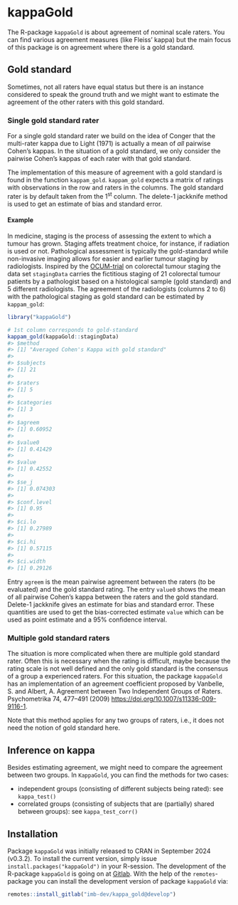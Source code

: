 
<!-- README.md is generated from README.Rmd. Please edit that file -->

# kappaGold

<!-- badges: start -->
<!-- badges: end -->

The R-package `kappaGold` is about agreement of nominal scale raters.
You can find various agreement measures (like Fleiss’ kappa) but the
main focus of this package is on agreement where there is a gold
standard.

## Gold standard

Sometimes, not all raters have equal status but there is an instance
considered to speak the ground truth and we might want to estimate the
agreement of the other raters with this gold standard.

### Single gold standard rater

For a single gold standard rater we build on the idea of Conger that the
multi-rater kappa due to Light (1971) is actually a mean of *all*
pairwise Cohen’s kappas. In the situation of a gold standard, we only
consider the pairwise Cohen’s kappas of each rater with that gold
standard.

The implementation of this measure of agreement with a gold standard is
found in the function `kappam_gold`. `kappam_gold` expects a matrix of
ratings with observations in the row and raters in the columns. The gold
standard rater is by default taken from the 1<sup>st</sup> column. The
delete-1 jackknife method is used to get an estimate of bias and
standard error.

#### Example

In medicine, staging is the process of assessing the extent to which a
tumour has grown. Staging affets treatment choice, for instance, if
radiation is used or not. Pathological assessment is typically the
gold-standard while non-invasive imaging allows for easier and earlier
tumour staging by radiologists. Inspired by the
[OCUM-trial](https://link.springer.com/article/10.1245/s10434-019-07696-y)
on colorectal tumour staging the data set `stagingData` carries the
fictitious staging of 21 colorectal tumour patients by a pathologist
based on a histological sample (gold standard) and 5 different
radiologists. The agreement of the radiologists (columns 2 to 6) with
the pathological staging as gold standard can be estimated by
`kappam_gold`:

``` r
library("kappaGold")

# 1st column corresponds to gold-standard
kappam_gold(kappaGold::stagingData)
#> $method
#> [1] "Averaged Cohen's Kappa with gold standard"
#> 
#> $subjects
#> [1] 21
#> 
#> $raters
#> [1] 5
#> 
#> $categories
#> [1] 3
#> 
#> $agreem
#> [1] 0.60952
#> 
#> $value0
#> [1] 0.41429
#> 
#> $value
#> [1] 0.42552
#> 
#> $se_j
#> [1] 0.074303
#> 
#> $conf.level
#> [1] 0.95
#> 
#> $ci.lo
#> [1] 0.27989
#> 
#> $ci.hi
#> [1] 0.57115
#> 
#> $ci.width
#> [1] 0.29126
```

Entry `agreem` is the mean pairwise agreement between the raters (to be
evaluated) and the gold standard rating. The entry `value0` shows the
mean of all pairwise Cohen’s kappa between the raters and the gold
standard. Delete-1 jackknife gives an estimate for bias and standard
error. These quantities are used to get the bias-corrected estimate
`value` which can be used as point estimate and a 95% confidence
interval.

### Multiple gold standard raters

The situation is more complicated when there are multiple gold standard
rater. Often this is necessary when the rating is difficult, maybe
because the rating scale is not well defined and the only gold standard
is the consensus of a group a experienced raters. For this situation,
the package `kappaGold` has an implementation of an agreement
coefficient proposed by Vanbelle, S. and Albert, A. Agreement between
Two Independent Groups of Raters. Psychometrika 74, 477–491 (2009)
<https://doi.org/10.1007/s11336-009-9116-1>.

Note that this method applies for any two groups of raters, i.e., it
does not need the notion of gold standard here.

## Inference on kappa

Besides estimating agreement, we might need to compare the agreement
between two groups. In `KappaGold`, you can find the methods for two
cases:

- independent groups (consisting of different subjects being rated): see
  `kappa_test()`
- correlated groups (consisting of subjects that are (partially) shared
  between groups): see `kappa_test_corr()`

## Installation

Package `kappaGold` was initially released to CRAN in September 2024
(v0.3.2). To install the current version, simply issue
`install.packages("kappaGold")` in your R-session. The development of
the R-package `kappaGold` is going on at
[Gitlab](https://gitlab.com/imb-dev/kappa_gold). With the help of the
`remotes`-package you can install the development version of package
`kappaGold` via:

``` r
remotes::install_gitlab("imb-dev/kappa_gold@develop")
```
